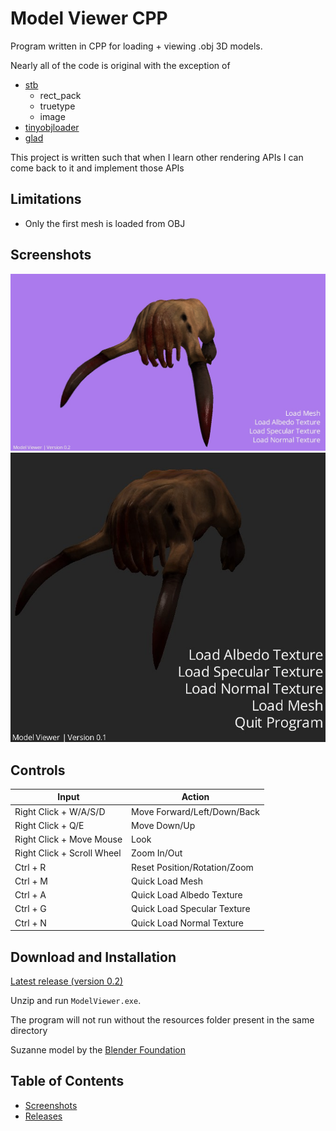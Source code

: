 # Model Viewer CPP

Program written in CPP for loading + viewing .obj 3D models.

Nearly all of the code is original with the exception of
- [stb](https://github.com/nothings/stb)
  - rect_pack
  - truetype
  - image
- [tinyobjloader](https://github.com/tinyobjloader/tinyobjloader)
- [glad](https://github.com/Dav1dde/glad)

This project is written such that when I learn other rendering APIs I can come back to it and implement those APIs

## Limitations
- Only the first mesh is loaded from OBJ

## Screenshots

![Version 0.2](screenshots/ver0.2/scr02.jpeg)
![Version 0.1](screenshots/ver0.1/scr01.jpeg)

## Controls
| Input                      | Action                       |
|----------------------------|------------------------------|
| Right Click + W/A/S/D      | Move Forward/Left/Down/Back  |
| Right Click + Q/E          | Move Down/Up                 |
| Right Click + Move Mouse   | Look                         |
| Right Click + Scroll Wheel | Zoom In/Out                  |
| Ctrl + R                   | Reset Position/Rotation/Zoom |
| Ctrl + M                   | Quick Load Mesh              |
| Ctrl + A                   | Quick Load Albedo Texture    |
| Ctrl + G                   | Quick Load Specular Texture  |
| Ctrl + N                   | Quick Load Normal Texture    |

## Download and Installation

[Latest release (version 0.2)](releases/ModelViewer_ver0_2.zip)

Unzip and run `ModelViewer.exe`.

The program will not run without the resources folder present in the same directory

Suzanne model by the [Blender Foundation](https://www.blender.org/)

## Table of Contents
- [Screenshots](screenshots)
- [Releases](releases)
